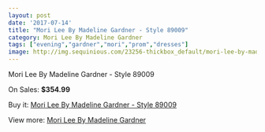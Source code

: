 ```yaml
---
layout: post
date: '2017-07-14'
title: "Mori Lee By Madeline Gardner - Style 89009"
category: Mori Lee By Madeline Gardner
tags: ["evening","gardner","mori","prom","dresses"]
image: http://img.sequinious.com/23256-thickbox_default/mori-lee-by-madeline-gardner-style-89009.jpg
---
```

Mori Lee By Madeline Gardner - Style 89009

On Sales: **$354.99**
<a href="https://www.sequinious.com/mori-lee-by-madeline-gardner/9012-mori-lee-by-madeline-gardner-style-89009.html"><amp-img layout="responsive" width="600" height="600" src="//img.sequinious.com/23256-thickbox_default/mori-lee-by-madeline-gardner-style-89009.jpg" alt="Mori Lee By Madeline Gardner - Style 89009 0" /></a>
<a href="https://www.sequinious.com/mori-lee-by-madeline-gardner/9012-mori-lee-by-madeline-gardner-style-89009.html"><amp-img layout="responsive" width="600" height="600" src="//img.sequinious.com/23263-thickbox_default/mori-lee-by-madeline-gardner-style-89009.jpg" alt="Mori Lee By Madeline Gardner - Style 89009 1" /></a>
<a href="https://www.sequinious.com/mori-lee-by-madeline-gardner/9012-mori-lee-by-madeline-gardner-style-89009.html"><amp-img layout="responsive" width="600" height="600" src="//img.sequinious.com/23262-thickbox_default/mori-lee-by-madeline-gardner-style-89009.jpg" alt="Mori Lee By Madeline Gardner - Style 89009 2" /></a>
<a href="https://www.sequinious.com/mori-lee-by-madeline-gardner/9012-mori-lee-by-madeline-gardner-style-89009.html"><amp-img layout="responsive" width="600" height="600" src="//img.sequinious.com/23261-thickbox_default/mori-lee-by-madeline-gardner-style-89009.jpg" alt="Mori Lee By Madeline Gardner - Style 89009 3" /></a>
<a href="https://www.sequinious.com/mori-lee-by-madeline-gardner/9012-mori-lee-by-madeline-gardner-style-89009.html"><amp-img layout="responsive" width="600" height="600" src="//img.sequinious.com/23260-thickbox_default/mori-lee-by-madeline-gardner-style-89009.jpg" alt="Mori Lee By Madeline Gardner - Style 89009 4" /></a>
<a href="https://www.sequinious.com/mori-lee-by-madeline-gardner/9012-mori-lee-by-madeline-gardner-style-89009.html"><amp-img layout="responsive" width="600" height="600" src="//img.sequinious.com/23259-thickbox_default/mori-lee-by-madeline-gardner-style-89009.jpg" alt="Mori Lee By Madeline Gardner - Style 89009 5" /></a>
<a href="https://www.sequinious.com/mori-lee-by-madeline-gardner/9012-mori-lee-by-madeline-gardner-style-89009.html"><amp-img layout="responsive" width="600" height="600" src="//img.sequinious.com/23258-thickbox_default/mori-lee-by-madeline-gardner-style-89009.jpg" alt="Mori Lee By Madeline Gardner - Style 89009 6" /></a>
<a href="https://www.sequinious.com/mori-lee-by-madeline-gardner/9012-mori-lee-by-madeline-gardner-style-89009.html"><amp-img layout="responsive" width="600" height="600" src="//img.sequinious.com/23257-thickbox_default/mori-lee-by-madeline-gardner-style-89009.jpg" alt="Mori Lee By Madeline Gardner - Style 89009 7" /></a>

Buy it: [Mori Lee By Madeline Gardner - Style 89009](https://www.sequinious.com/mori-lee-by-madeline-gardner/9012-mori-lee-by-madeline-gardner-style-89009.html "Mori Lee By Madeline Gardner - Style 89009")

View more: [Mori Lee By Madeline Gardner](https://www.sequinious.com/29-mori-lee-by-madeline-gardner "Mori Lee By Madeline Gardner")